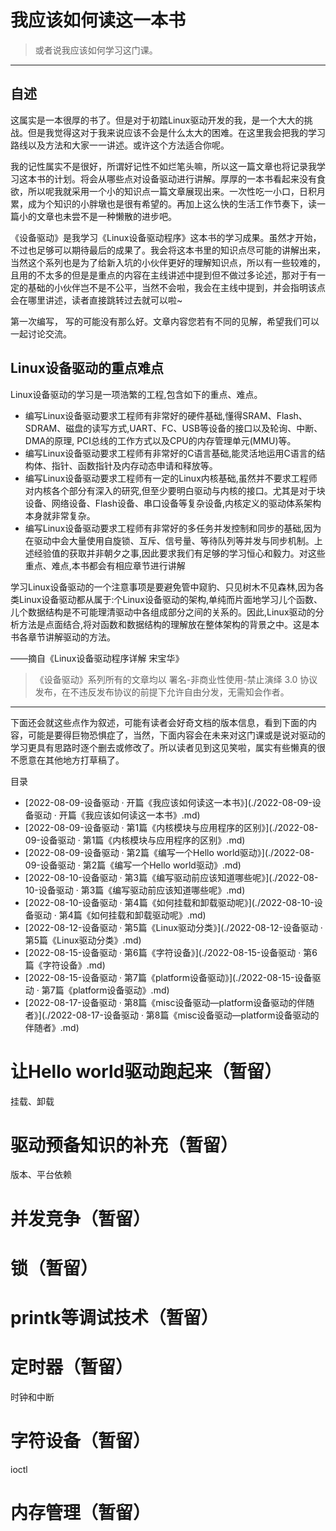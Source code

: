 # 我应该如何读这一本书

> 或者说我应该如何学习这门课。

------

## 自述

这属实是一本很厚的书了。但是对于初踏Linux驱动开发的我，是一个大大的挑战。但是我觉得这对于我来说应该不会是什么太大的困难。在这里我会把我的学习路线以及方法和大家一一讲述。或许这个方法适合你呢。

我的记性属实不是很好，所谓好记性不如烂笔头嘛，所以这一篇文章也将记录我学习这本书的计划。将会从哪些点对设备驱动进行讲解。厚厚的一本书看起来没有食欲，所以呢我就采用一个小的知识点一篇文章展现出来。一次性吃一小口，日积月累，成为个知识的小胖墩也是很有希望的。再加上这么快的生活工作节奏下，读一篇小的文章也未尝不是一种懒散的进步吧。

《设备驱动》是我学习《Linux设备驱动程序》这本书的学习成果。虽然才开始，不过也足够可以期待最后的成果了。我会将这本书里的知识点尽可能的讲解出来，当然这个系列也是为了给新入坑的小伙伴更好的理解知识点，所以有一些较难的，且用的不太多的但是是重点的内容在主线讲述中提到但不做过多论述，那对于有一定的基础的小伙伴岂不是不公平，当然不会啦，我会在主线中提到，并会指明该点会在哪里讲述，读者直接跳转过去就可以啦~

第一次编写， 写的可能没有那么好。文章内容您若有不同的见解，希望我们可以一起讨论交流。

## Linux设备驱动的重点难点

Linux设备驱动的学习是一项浩繁的工程,包含如下的重点、难点。

* 编写Linux设备驱动要求工程师有非常好的硬件基础,懂得SRAM、Flash、SDRAM、磁盘的读写方式,UART、FC、USB等设备的接口以及轮询、中断、DMA的原理, PCI总线的工作方式以及CPU的内存管理单元(MMU)等。
* 编写Linux设备驱动要求工程师有非常好的C语言基础,能灵活地运用C语言的结构体、指针、函数指针及内存动态申请和释放等。
* 编写Linux设备驱动要求工程师有一定的Linux内核基础,虽然并不要求工程师对内核各个部分有深入的研究,但至少要明白驱动与内核的接口。尤其是对于块设备、网络设备、Flash设备、串口设备等复杂设备,内核定义的驱动体系架构本身就非常复杂。
* 编写Linux设备驱动要求工程师有非常好的多任务并发控制和同步的基础,因为在驱动中会大量使用自旋锁、互斥、信号量、等待队列等并发与同步机制。上述经验值的获取并非朝夕之事,因此要求我们有足够的学习恒心和毅力。对这些重点、难点,本书都会有相应章节进行讲解

学习Linux设备驱动的一个注意事项是要避免管中窥豹、只见树木不见森林,因为各类Linux设备驱动都从属于:个Linux设备驱动的架构,单纯而片面地学习儿个函数、儿个数据结构是不可能理清驱动中各组成部分之间的关系的。因此,Linux驱动的分析方法是点面结合,将对函数和数据结构的理解放在整体架构的背景之中。这是本书各章节讲解驱动的方法。

——摘自《Linux设备驱动程序详解 宋宝华》

> 《设备驱动》系列所有的文章均以 署名-非商业性使用-禁止演绎 3.0 协议发布，在不违反发布协议的前提下允许自由分发，无需知会作者。	

------

下面还会就这些点作为叙述，可能有读者会好奇文档的版本信息，看到下面的内容，可能是要得巨物恐惧症了，当然，下面内容会在未来对这门课或是说对驱动的学习更具有思路时逐个删去或修改了。所以读者见到这见笑啦，属实有些懒真的很不愿意在其他地方打草稿了。

目录

* [2022-08-09-设备驱动 · 开篇《我应该如何读这一本书》](./2022-08-09-设备驱动 · 开篇《我应该如何读这一本书》.md)
* [2022-08-09-设备驱动 · 第1篇《内核模块与应用程序的区别》](./2022-08-09-设备驱动 · 第1篇《内核模块与应用程序的区别》.md)
* [2022-08-09-设备驱动 · 第2篇《编写一个Hello world驱动》](./2022-08-09-设备驱动 · 第2篇《编写一个Hello world驱动》.md)
* [2022-08-10-设备驱动 · 第3篇《编写驱动前应该知道哪些呢》](./2022-08-10-设备驱动 · 第3篇《编写驱动前应该知道哪些呢》.md)
* [2022-08-10-设备驱动 · 第4篇《如何挂载和卸载驱动呢》](./2022-08-10-设备驱动 · 第4篇《如何挂载和卸载驱动呢》.md)
* [2022-08-12-设备驱动 · 第5篇《Linux驱动分类》](./2022-08-12-设备驱动 · 第5篇《Linux驱动分类》.md)
* [2022-08-15-设备驱动 · 第6篇《字符设备》](./2022-08-15-设备驱动 · 第6篇《字符设备》.md)
* [2022-08-15-设备驱动 · 第7篇《platform设备驱动》](./2022-08-15-设备驱动 · 第7篇《platform设备驱动》.md)
* [2022-08-17-设备驱动 · 第8篇《misc设备驱动—platform设备驱动的伴随者》](./2022-08-17-设备驱动 · 第8篇《misc设备驱动—platform设备驱动的伴随者》.md)





# 让Hello world驱动跑起来（暂留）

挂载、卸载

# 驱动预备知识的补充（暂留）

版本、平台依赖

# 并发竞争（暂留）

# 锁（暂留）

# printk等调试技术（暂留）

# 定时器（暂留）

时钟和中断

# 字符设备（暂留）

ioctl

# 内存管理（暂留）